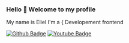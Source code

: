 
### Hello 👋 Welcome to my profile
My name is Eliel
I'm a { Developement frontend 



[![Github Badge](https://img.shields.io/badge/-Github-000?style=flat-square&logo=Github&logoColor=white&link=https://github.com/Eliel5)](https://github.com/Eliel5)
[![Youtube Badge](https://img.shields.io/badge/-YouTube-ff0000?style=flat-square&labelColor=ff0000&logo=youtube&logoColor=white&link=https://www.youtube.com/user/DrawCode)](https://www.youtube.com/user/DrawCode)


